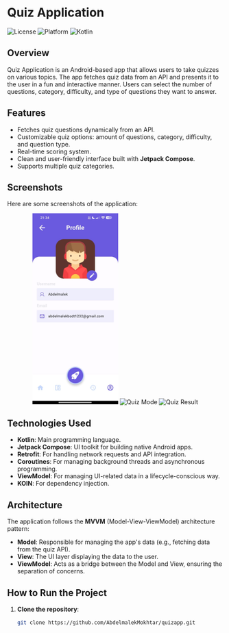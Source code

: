 # Quiz Application

![License](https://img.shields.io/github/license/AbdelmalekMokhtar/quizapp)
![Platform](https://img.shields.io/badge/platform-Android-blue)
![Kotlin](https://img.shields.io/badge/kotlin-%230095D5.svg?style=for-the-badge&logo=kotlin&logoColor=white)

## Overview

Quiz Application is an Android-based app that allows users to take quizzes on various topics. The app fetches quiz data from an API and presents it to the user in a fun and interactive manner. Users can select the number of questions, category, difficulty, and type of questions they want to answer.

## Features

- Fetches quiz questions dynamically from an API.
- Customizable quiz options: amount of questions, category, difficulty, and question type.
- Real-time scoring system.
- Clean and user-friendly interface built with **Jetpack Compose**.
- Supports multiple quiz categories.

## Screenshots

Here are some screenshots of the application:

<p align="center">
    <img src="profile.jpeg" alt="Profile Screen" width="200"/>
    <img src="https://github.com/username/QuizKitApp/raw/main/quiz_mode.jpeg" alt="Quiz Mode" width="200"/>
    <img src="https://github.com/username/QuizKitApp/raw/main/quiz_result.jpeg" alt="Quiz Result" width="200"/>
</p>


## Technologies Used

- **Kotlin**: Main programming language.
- **Jetpack Compose**: UI toolkit for building native Android apps.
- **Retrofit**: For handling network requests and API integration.
- **Coroutines**: For managing background threads and asynchronous programming.
- **ViewModel**: For managing UI-related data in a lifecycle-conscious way.
- **KOIN**: For dependency injection.

## Architecture

The application follows the **MVVM** (Model-View-ViewModel) architecture pattern:

- **Model**: Responsible for managing the app's data (e.g., fetching data from the quiz API).
- **View**: The UI layer displaying the data to the user.
- **ViewModel**: Acts as a bridge between the Model and View, ensuring the separation of concerns.

## How to Run the Project

1. **Clone the repository**:
   ```bash
   git clone https://github.com/AbdelmalekMokhtar/quizapp.git
